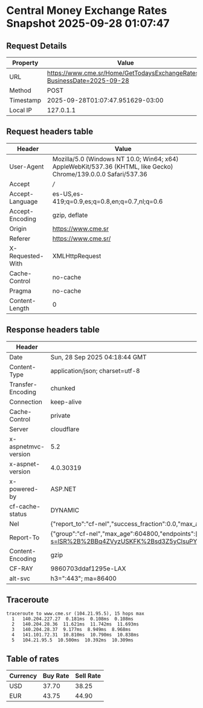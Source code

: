 # Central Money Exchange Rates Snapshot 2025-09-28 01:07:47
## Request Details

| Property | Value |
|----------|-------|
| URL | https://www.cme.sr/Home/GetTodaysExchangeRates/?BusinessDate=2025-09-28 |
| Method | POST |
| Timestamp | 2025-09-28T01:07:47.951629-03:00 |
| Local IP | 127.0.1.1 |
    
## Request headers table

| Header | Value |
|--------|-------|
| User-Agent | Mozilla/5.0 (Windows NT 10.0; Win64; x64) AppleWebKit/537.36 (KHTML, like Gecko) Chrome/139.0.0.0 Safari/537.36 |
| Accept | */* |
| Accept-Language | es-US,es-419;q=0.9,es;q=0.8,en;q=0.7,nl;q=0.6 |
| Accept-Encoding | gzip, deflate |
| Origin | https://www.cme.sr |
| Referer | https://www.cme.sr/ |
| X-Requested-With | XMLHttpRequest |
| Cache-Control | no-cache |
| Pragma | no-cache |
| Content-Length | 0 |

    
## Response headers table
| Header | Value |
|--------|-------|
| Date | Sun, 28 Sep 2025 04:18:44 GMT |
| Content-Type | application/json; charset=utf-8 |
| Transfer-Encoding | chunked |
| Connection | keep-alive |
| Cache-Control | private |
| Server | cloudflare |
| x-aspnetmvc-version | 5.2 |
| x-aspnet-version | 4.0.30319 |
| x-powered-by | ASP.NET |
| cf-cache-status | DYNAMIC |
| Nel | {"report_to":"cf-nel","success_fraction":0.0,"max_age":604800} |
| Report-To | {"group":"cf-nel","max_age":604800,"endpoints":[{"url":"https://a.nel.cloudflare.com/report/v4?s=lSR%2B%2BBq4ZVyzUSKFK%2Bsd3Z5yClsuPYYa8GJxAoLs%2Br0wkCNX14Ex6FAkH1%2Bdzo5ieYmXsmhPqpx3cJO3XuPmN4rLj2AjD%2FaJl5I%3D"}]} |
| Content-Encoding | gzip |
| CF-RAY | 9860703ddaf1295e-LAX |
| alt-svc | h3=":443"; ma=86400 |

## Traceroute 

```
traceroute to www.cme.sr (104.21.95.5), 15 hops max
  1   140.204.227.27  0.181ms  0.108ms  0.108ms 
  2   140.204.28.36  11.621ms  11.742ms  11.693ms 
  3   140.204.28.37  9.177ms  8.949ms  8.968ms 
  4   141.101.72.31  10.810ms  10.790ms  10.838ms 
  5   104.21.95.5  10.500ms  10.392ms  10.309ms 

```


## Table of rates

| Currency | Buy Rate | Sell Rate |
|----------|----------|-----------|
| USD | 37.70 | 38.25 |
| EUR | 43.75 | 44.90 |
